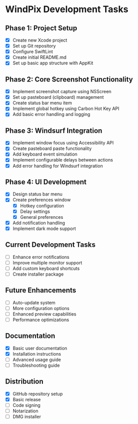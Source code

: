# WindPix Development Tasks

## Phase 1: Project Setup 
- [x] Create new Xcode project
- [x] Set up Git repository
- [x] Configure SwiftLint
- [x] Create initial README.md
- [x] Set up basic app structure with AppKit

## Phase 2: Core Screenshot Functionality 
- [x] Implement screenshot capture using NSScreen
- [x] Set up pasteboard (clipboard) management
- [x] Create status bar menu item
- [x] Implement global hotkey using Carbon Hot Key API
- [x] Add basic error handling and logging

## Phase 3: Windsurf Integration 
- [x] Implement window focus using Accessibility API
- [x] Create pasteboard paste functionality
- [x] Add keyboard event simulation
- [x] Implement configurable delays between actions
- [x] Add error handling for Windsurf integration

## Phase 4: UI Development 
- [x] Design status bar menu
- [x] Create preferences window
  - [x] Hotkey configuration
  - [x] Delay settings
  - [x] General preferences
- [x] Add notification handling
- [x] Implement dark mode support

## Current Development Tasks
- [ ] Enhance error notifications
- [ ] Improve multiple monitor support
- [ ] Add custom keyboard shortcuts
- [ ] Create installer package

## Future Enhancements
- [ ] Auto-update system
- [ ] More configuration options
- [ ] Enhanced preview capabilities
- [ ] Performance optimizations

## Documentation
- [x] Basic user documentation
- [x] Installation instructions
- [ ] Advanced usage guide
- [ ] Troubleshooting guide

## Distribution
- [x] GitHub repository setup
- [x] Basic release
- [ ] Code signing
- [ ] Notarization
- [ ] DMG installer

